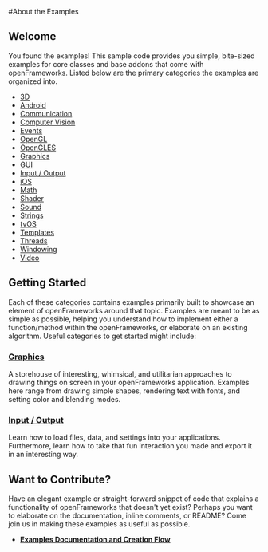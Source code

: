 #About the Examples


## Welcome

You found the examples! This sample code provides you simple, bite-sized examples for core classes and base addons that come with openFrameworks. Listed below are the primary categories the examples are organized into.

* [3D](3d/)
* [Android](android/)
* [Communication](communication/)
* [Computer Vision](computer_vision/)
* [Events](events/)
* [OpenGL](gl/)
* [OpenGLES](gles/)
* [Graphics](graphics/)
* [GUI](gui/)
* [Input / Output](input_output/)
* [iOS](ios/)
* [Math](math/)
* [Shader](shader/)
* [Sound](sound/)
* [Strings](strings/)
* [tvOS](tvOS/)
* [Templates](templates/)
* [Threads](threads/)
* [Windowing](windowing/)
* [Video](video/)

## Getting Started

Each of these categories contains examples primarily built to showcase an element of openFrameworks around that topic. Examples are meant to be as simple as possible, helping you understand how to implement either a function/method within the openFrameworks, or elaborate on an existing algorithm. Useful categories to get started might include:

### [Graphics](graphics/)

A storehouse of interesting, whimsical, and utilitarian approaches to drawing things on screen in your openFrameworks application. Examples here range from drawing simple shapes, rendering text with fonts, and setting color and blending modes.

### [Input / Output](input-output/)

Learn how to load files, data, and settings into your applications. Furthermore, learn how to take that fun interaction you made and export it in an interesting way.


## Want to Contribute?

Have an elegant example or straight-forward snippet of code that explains a functionality of openFrameworks that doesn't yet exist? Perhaps you want to elaborate on the documentation, inline comments, or README? Come join us in making these examples as useful as possible.

* **[Examples Documentation and Creation Flow](https://github.com/openframeworks/openFrameworks/wiki/Examples-Contribution-Process-Flow)**
